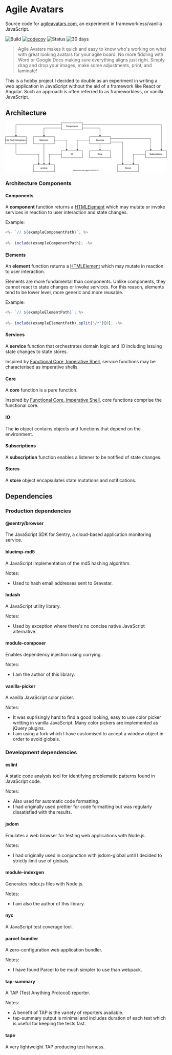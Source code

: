 # Agile Avatars

Source code for [agileavatars.com](https://agileavatars.com), an experiment in frameworkless/vanilla JavaScript.

![Build](https://github.com/mattriley/agileavatars/workflows/Build/badge.svg)
[![codecov](https://codecov.io/gh/mattriley/agileavatars/branch/master/graph/badge.svg)](https://codecov.io/gh/mattriley/agileavatars)
![Status](https://img.shields.io/uptimerobot/status/m783034155-295e5fbc9fd4a0e3a54363a5)
![30 days](https://img.shields.io/uptimerobot/ratio/m783034155-295e5fbc9fd4a0e3a54363a5)

> Agile Avatars makes it quick and easy to know who's working on what with great looking avatars for your agile board. No more fiddling with Word or Google Docs making sure everything aligns just right. Simply drag and drop your images, make some adjustments, print, and laminate!

This is a hobby project I decided to double as an experiment in writing a web application in JavaScript without the aid of a framework like React or Angular. Such an approach is often referred to as frameworkless, or vanilla JavaScript.

## Architecture

![Architecture](docs/architecture.svg)

### Architecture Components

#### Components

A __component__ function returns a [HTMLElement](https://developer.mozilla.org/en-US/docs/Web/API/HTMLElement) which may mutate or invoke services in reaction to user interaction and state changes.

Example:

```js
<%- `// ${exampleComponentPath}`; %>

<%- include(exampleComponentPath); -%>
```

#### Elements

An __element__ function returns a [HTMLElement](https://developer.mozilla.org/en-US/docs/Web/API/HTMLElement) which may mutate in reaction to user interaction.

Elements are more fundamental than components. Unlike components, they cannot react to state changes or invoke services. For this reason, elements tend to be lower level, more generic and more reusable.

Example:

```js
<%- `// ${exampleElementPath}`; %>

<%- include(exampleElementPath).split('/*')[0]; -%>
```

#### Services

A __service__ function that orchestrates domain logic and IO including issuing state changes to state stores.

Inspired by [Functional Core, Imperative Shell](https://www.destroyallsoftware.com/screencasts/catalog/functional-core-imperative-shell), service functions may be characterised as imperative shells.

#### Core

A __core__ function is a pure function. 

Inspired by [Functional Core, Imperative Shell](https://www.destroyallsoftware.com/screencasts/catalog/functional-core-imperative-shell), core functions comprise the functional core.

#### IO

The __io__ object contains objects and functions that depend on the environment. 

#### Subscriptions

A __subscription__ function enables a listener to be notified of state changes.

#### Stores

A __store__ object encapsulates state mutations and notifications.

## Dependencies

### Production dependencies

#### @sentry/browser

The JavaScript SDK for Sentry, a cloud-based application monitoring service.

#### blueimp-md5

A JavaScript implementation of the md5 hashing algorithm.

Notes:
- Used to hash email addresses sent to Gravatar.

#### lodash

A JavaScript utility library.

Notes:
- Used by exception where there's no concise native JavaScript alternative.

#### module-composer

Enables dependency injection using currying.

Notes:
- I am the author of this library.

#### vanilla-picker

A vanilla JavaScript color picker. 

Notes:
- It was suprisingly hard to find a good looking, easy to use color picker writting in vanilla JavaScript. Many color pickers are implemented as jQuery plugins.
- I am using a fork which I have customised to accept a window object in order to avoid globals.

### Development dependencies

#### eslint

A static code analysis tool for identifying problematic patterns found in JavaScript code.

Notes:
- Also used for automatic code formatting.
- I had originally used prettier for code formatting but was regularly dissatisfied with the results.

#### jsdom

Emulates a web browser for testing web applications with Node.js.

Notes:
- I had originally used in conjunction with jsdom-global until I decided to strictly limit use of globals.

#### module-indexgen

Generates index.js files with Node.js.

Notes:
- I am also the author of this library.

#### nyc

A JavaScript test coverage tool.

#### parcel-bundler

A zero-configuration web application bundler.

Notes:
- I have found Parcel to be much simpler to use than webpack.

#### tap-summary

A TAP (Test Anything Protocol) reporter.

Notes:
- A benefit of TAP is the variety of reporters available.
- tap-summary output is minimal and includes duration of each test which is useful for keeping the tests fast.

#### tape

A very lightweight TAP producing test harness.
